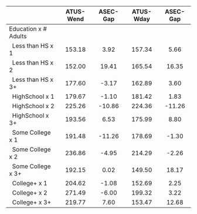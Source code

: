 
|                      |    ATUS-Wend |     ASEC-Gap |    ATUS-Wday |     ASEC-Gap |
| -------------------- | :----------: | :----------: | :----------: | :----------: |
| Education x # Adults |              |              |              |              |
| &nbsp;&nbsp;Less than HS x 1 |       153.18 |         3.92 |       157.34 |         5.66 |
| &nbsp;&nbsp;Less than HS x 2 |       152.00 |        19.41 |       165.54 |        16.35 |
| &nbsp;&nbsp;Less than HS x 3+ |       177.60 |        -3.17 |       162.89 |         3.60 |
| &nbsp;&nbsp;HighSchool x 1 |       179.67 |        -1.10 |       181.42 |         1.83 |
| &nbsp;&nbsp;HighSchool x 2 |       225.26 |       -10.86 |       224.36 |       -11.26 |
| &nbsp;&nbsp;HighSchool x 3+ |       193.56 |         6.53 |       175.99 |         8.80 |
| &nbsp;&nbsp;Some College x 1 |       191.48 |       -11.26 |       178.69 |        -1.30 |
| &nbsp;&nbsp;Some College x 2 |       236.86 |        -4.95 |       214.29 |        -2.26 |
| &nbsp;&nbsp;Some College x 3+ |       192.15 |         0.02 |       149.50 |        18.17 |
| &nbsp;&nbsp;College+ x 1 |       204.62 |        -1.08 |       152.69 |         2.25 |
| &nbsp;&nbsp;College+ x 2 |       271.49 |        -6.00 |       199.32 |         3.22 |
| &nbsp;&nbsp;College+ x 3+ |       219.77 |         7.60 |       153.47 |        12.68 |

